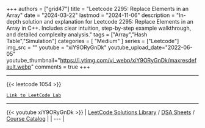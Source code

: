 
+++
authors = ["grid47"]
title = "Leetcode 2295: Replace Elements in an Array"
date = "2024-03-22"
lastmod = "2024-11-06"
description = "In-depth solution and explanation for Leetcode 2295: Replace Elements in an Array in C++. Includes clear intuition, step-by-step example walkthrough, and detailed complexity analysis."
tags = ["Array","Hash Table","Simulation"]
categories = [
    "Medium"
]
series = ["Leetcode"]
img_src = ""
youtube = "xiY9ORyGnDk"
youtube_upload_date="2022-06-05"
youtube_thumbnail="https://i.ytimg.com/vi_webp/xiY9ORyGnDk/maxresdefault.webp"
comments = true
+++



---
{{< leetcode 1054 >}}

[`Link to LeetCode Lab`](https://leetcode.com/problems/replace-elements-in-an-array/description/)

---
{{< youtube xiY9ORyGnDk >}}
| [LeetCode Solutions Library](https://grid47.xyz/leetcode/) / [DSA Sheets](https://grid47.xyz/sheets/) / [Course Catalog](https://grid47.xyz/courses/) |
| --- |
